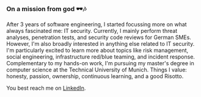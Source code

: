 ### On a mission from god 🕶🎶

After 3 years of software engineering, I started focussing more on what always fascinated me: IT security.
Currently, I mainly perform threat analyses, penetration tests, and security code reviews for German SMEs.
However, I'm also broadly interested in anything else related to IT security. I'm particularly excited to learn more about topics like risk management, social engineering, infrastructure red/blue teaming, and incident response.
Complementary to my hands-on work, I'm pursuing my master's degree in computer science at the Technical University of Munich.
Things I value: honesty, passion, ownership, continuous learning, and a good Risotto.

You best reach me on [LinkedIn](https://www.linkedin.com/in/nico-fechtner-08397a171/).
